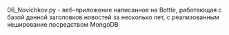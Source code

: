 06_Novichkov.py - веб-приложение написанное на Bottle, работающая с базой данной заголовков новостей за несколько лет, с реализованным кеширование посредством MongoDB
